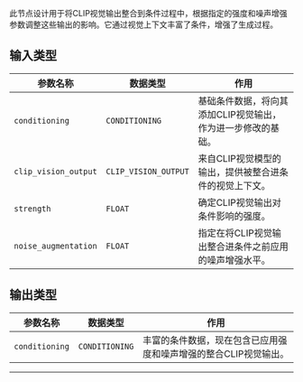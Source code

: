 此节点设计用于将CLIP视觉输出整合到条件过程中，根据指定的强度和噪声增强参数调整这些输出的影响。它通过视觉上下文丰富了条件，增强了生成过程。

## 输入类型

| 参数名称 | 数据类型 | 作用 |
| --- | --- | --- |
| `conditioning` | `CONDITIONING` | 基础条件数据，将向其添加CLIP视觉输出，作为进一步修改的基础。 |
| `clip_vision_output` | `CLIP_VISION_OUTPUT` | 来自CLIP视觉模型的输出，提供被整合进条件的视觉上下文。 |
| `strength` | `FLOAT` | 确定CLIP视觉输出对条件影响的强度。 |
| `noise_augmentation` | `FLOAT` | 指定在将CLIP视觉输出整合进条件之前应用的噪声增强水平。 |

## 输出类型

| 参数名称 | 数据类型 | 作用 |
| --- | --- | --- |
| `conditioning` | `CONDITIONING` | 丰富的条件数据，现在包含已应用强度和噪声增强的整合CLIP视觉输出。 |

---
